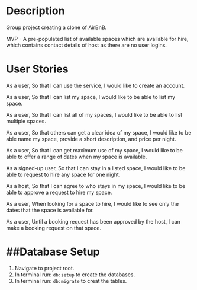Description
===========
Group project creating a clone of AirBnB.

MVP - A pre-populated list of available spaces which are available for hire,
which contains contact details of host as there are no user logins.


User Stories
============

As a user,
So that I can use the service,
I would like to create an account.

As a user,
So that I can list my space,
I would like to be able to list my space.

As a user,
So that I can list all of my spaces,
I would like to be able to list multiple spaces.

As a user,
So that others can get a clear idea of my space,
I would like to be able name my space, provide a short description, and price per night.

As a user,
So that I can get maximum use of my space,
I would like to be able to offer a range of dates when my space is available.

As a signed-up user,
So that I can stay in a listed space,
I would like to be able to request to hire any space for one night.

As a host,
So that I can agree to who stays in my space,
I would like to be able to approve a request to hire my space.

As a user,
When looking for a space to hire,
I would like to see only the dates that the space is available for.

As a user,
Until a booking request has been approved by the host,
I can make a booking request on that space.

##Database Setup
================
1. Navigate to project root.
2. In terminal run: `db:setup` to create the databases.
3. In terminal run: `db:migrate` to creat the tables.


